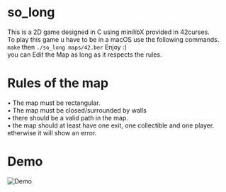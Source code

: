 # so_long
This is a 2D game designed in C using minilibX provided in 42curses. \
To play this game u have to be in a macOS use the following commands. \
`make` then `./so_long maps/42.ber` Enjoy :) \
you can Edit the Map as long as it respects the rules.

# Rules of the map
• The map must be rectangular. \
• The map must be closed/surrounded by walls \
• there should be a valid path in the map. \
• the map should at least have one exit, one collectible and one player. etherwise it will show an error.

# Demo
![Demo](https://user-images.githubusercontent.com/111463922/216670676-a438e3d7-ca1d-44c4-b0c0-46db352c3524.gif)
